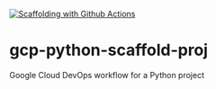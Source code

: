 [![Scaffolding with Github Actions](https://github.com/jeantardelli/gcp-python-scaffold-proj/actions/workflows/main.yml/badge.svg)](https://github.com/jeantardelli/gcp-python-scaffold-proj/actions/workflows/main.yml)

# gcp-python-scaffold-proj
Google Cloud DevOps workflow for a Python project
